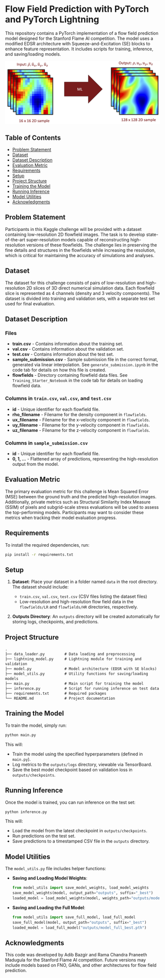 
# Flow Field Prediction with PyTorch and PyTorch Lightning

This repository contains a PyTorch implementation of a flow field prediction model designed for the Stanford Flame AI competition. The model uses a modified EDSR architecture with Squeeze-and-Excitation (SE) blocks to enhance feature representation. It includes scripts for training, inference, and saving/loading models.

![Flow Field Prediction](https://github.com/adibgpt/Super-resolution-Turbulence/blob/48f9ead8d55294f7d7d36cdf2dcff28fc7de72dc/2D%20Snapshot.png)

## Table of Contents
- [Problem Statement](#problem-statement)
- [Dataset](#dataset)
- [Dataset Description](#dataset-description)
- [Evaluation Metric](#evaluation-metric)
- [Requirements](#requirements)
- [Setup](#setup)
- [Project Structure](#project-structure)
- [Training the Model](#training-the-model)
- [Running Inference](#running-inference)
- [Model Utilities](#model-utilities)
- [Acknowledgments](#acknowledgments)

## Problem Statement

Participants in this Kaggle challenge will be provided with a dataset containing low-resolution 2D flowfield images. The task is to develop state-of-the-art super-resolution models capable of reconstructing high-resolution versions of these flowfields. The challenge lies in preserving the fine details and structures in the flowfields while increasing the resolution, which is critical for maintaining the accuracy of simulations and analyses.

## Dataset

The dataset for this challenge consists of pairs of low-resolution and high-resolution 2D slices of 3D direct numerical simulation data. Each flowfield slice is represented as 4 channels (density and 3 velocity components). The dataset is divided into training and validation sets, with a separate test set used for final evaluation.

## Dataset Description

### Files
- **train.csv** - Contains information about the training set.
- **val.csv** - Contains information about the validation set.
- **test.csv** - Contains information about the test set.
- **sample_submission.csv** - Sample submission file in the correct format, generated via linear interpolation. See `generate_submission.ipynb` in the code tab for details on how this file is created.
- **flowfields** - Directory containing flowfield data files. See `Training_Starter_Notebook` in the code tab for details on loading flowfield data.

### Columns in `train.csv`, `val.csv`, and `test.csv`
- **id** - Unique identifier for each flowfield file.
- **rho_filename** - Filename for the density component in `flowfields`.
- **ux_filename** - Filename for the x-velocity component in `flowfields`.
- **uy_filename** - Filename for the y-velocity component in `flowfields`.
- **uz_filename** - Filename for the z-velocity component in `flowfields`.

### Columns in `sample_submission.csv`
- **id** - Unique identifier for each flowfield file.
- **0, 1, ...** - Flattened array of predictions, representing the high-resolution output from the model.

## Evaluation Metric

The primary evaluation metric for this challenge is Mean Squared Error (MSE) between the ground truth and the predicted high-resolution images. Additionally, private metrics such as Structural Similarity Index Measure (SSIM) of pixels and subgrid-scale stress evaluations will be used to assess the top-performing models. Participants may want to consider these metrics when tracking their model evaluation progress.

## Requirements

To install the required dependencies, run:
```bash
pip install -r requirements.txt
```

## Setup

1. **Dataset**: Place your dataset in a folder named `data` in the root directory. The dataset should include:
    - `train.csv`, `val.csv`, `test.csv` (CSV files listing the dataset files)
    - Low-resolution and high-resolution flow field data in the `flowfields/LR` and `flowfields/HR` directories, respectively.
   
2. **Outputs Directory**: An `outputs` directory will be created automatically for storing logs, checkpoints, and predictions.

## Project Structure

```
.
├── data_loader.py         # Data loading and preprocessing
├── lightning_model.py     # Lightning module for training and validation
├── model.py               # Model architecture (EDSR with SE blocks)
├── model_utils.py         # Utility functions for saving/loading models
├── main.py                # Main script for training the model
├── inference.py           # Script for running inference on test data
├── requirements.txt       # Required packages
└── README.md              # Project documentation
```

## Training the Model

To train the model, simply run:
```bash
python main.py
```

This will:
- Train the model using the specified hyperparameters (defined in `main.py`).
- Log metrics to the `outputs/logs` directory, viewable via TensorBoard.
- Save the best model checkpoint based on validation loss in `outputs/checkpoints`.

## Running Inference

Once the model is trained, you can run inference on the test set:
```bash
python inference.py
```

This will:
- Load the model from the latest checkpoint in `outputs/checkpoints`.
- Run predictions on the test set.
- Save predictions to a timestamped CSV file in the `outputs` directory.

## Model Utilities

The `model_utils.py` file includes helper functions:
- **Saving and Loading Model Weights**:
  ```python
  from model_utils import save_model_weights, load_model_weights
  save_model_weights(model, output_path="outputs", suffix="_best")
  loaded_model = load_model_weights(model, weights_path="outputs/model_weights_best.pth")
  ```
- **Saving and Loading the Full Model**:
  ```python
  from model_utils import save_full_model, load_full_model
  save_full_model(model, output_path="outputs", suffix="_best")
  loaded_model = load_full_model("outputs/model_full_best.pth")
  ```

## Acknowledgments

This code was developed by Adib Bazgir and Rama Chandra Praneeth Madugula for the Stanford Flame AI competition. Future versions may include models based on FNO, GANs, and other architectures for flow field prediction.
